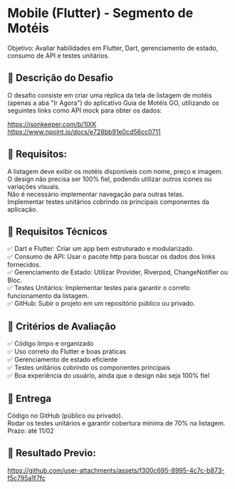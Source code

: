 # Mobile (Flutter) - Segmento de Motéis
Objetivo: Avaliar habilidades em Flutter, Dart, gerenciamento de estado, consumo de API e testes unitários.

## 📌 Descrição do Desafio
O desafio consiste em criar uma réplica da tela de listagem de motéis (apenas a aba "Ir Agora") do aplicativo Guia de Motéis GO, utilizando os seguintes links como API mock para obter os dados:

https://jsonkeeper.com/b/1IXK<br/>
https://www.npoint.io/docs/e728bb91e0cd56cc0711
## 📌 Requisitos:

A listagem deve exibir os motéis disponíveis com nome, preço e imagem.<br/>
O design não precisa ser 100% fiel, podendo utilizar outros ícones ou variações visuais.<br/>
Não é necessário implementar navegação para outras telas.<br/>
Implementar testes unitários cobrindo os principais componentes da aplicação.<br/>

## 📌 Requisitos Técnicos
✅ Dart e Flutter: Criar um app bem estruturado e modularizado.<br/>
✅ Consumo de API: Usar o pacote http para buscar os dados dos links fornecidos.<br/>
✅ Gerenciamento de Estado: Utilizar Provider, Riverpod, ChangeNotifier ou Bloc.<br/>
✅ Testes Unitários: Implementar testes para garantir o correto funcionamento da listagem.<br/>
✅ GitHub: Subir o projeto em um repositório público ou privado.<br/>

## 📌 Critérios de Avaliação
✅ Código limpo e organizado<br/>
✅ Uso correto do Flutter e boas práticas<br/>
✅ Gerenciamento de estado eficiente<br/>
✅ Testes unitários cobrindo os componentes principais<br/>
✅ Boa experiência do usuário, ainda que o design não seja 100% fiel<br/>

## 📌 Entrega
Código no GitHub (público ou privado).<br/>
Rodar os testes unitários e garantir cobertura mínima de 70% na listagem.<br/>
Prazo: até 11/02

## 📌 Resultado Previo:
https://github.com/user-attachments/assets/f300c695-8995-4c7c-b873-f5c795a1f7fc


